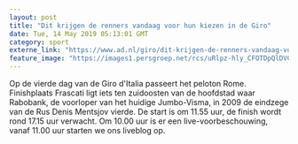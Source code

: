 ```yaml
---
layout: post
title: "Dit krijgen de renners vandaag voor hun kiezen in de Giro"
date: Tue, 14 May 2019 05:13:01 GMT
category: sport
externe_link: "https://www.ad.nl/giro/dit-krijgen-de-renners-vandaag-voor-hun-kiezen-in-de-giro~add109c8/"
feature_image: "https://images1.persgroep.net/rcs/uRlpz-hly_CFOTDpQlDVCow_74c/diocontent/148326972/_fitwidth/400/?appId=21791a8992982cd8da851550a453bd7f&quality=0.7"
---
```


Op de vierde dag van de Giro d'Italia passeert het peloton Rome. Finishplaats Frascati ligt iets ten zuidoosten van de hoofdstad waar Rabobank, de voorloper van het huidige Jumbo-Visma, in 2009 de eindzege van de Rus Denis Mentsjov vierde. De start is om 11.55 uur, de finish wordt rond 17.15 uur verwacht. Om 10.00 uur is er een live-voorbeschouwing, vanaf 11.00 uur starten we ons liveblog op.
